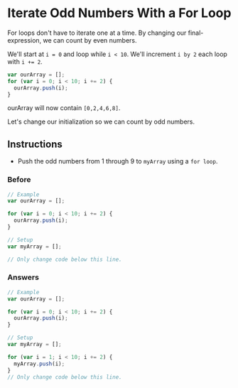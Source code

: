 # Iterate Odd Numbers With a For Loop

For loops don't have to iterate one at a time. By changing
our final-expression, we can count by even numbers.

We'll start at `i = 0` and loop while `i < 10`. We'll increment
`i by 2` each loop with `i += 2`.

```javascript
var ourArray = [];
for (var i = 0; i < 10; i += 2) {
  ourArray.push(i);
}
```

ourArray will now contain `[0,2,4,6,8]`.

Let's change our initialization so we can count by odd numbers.

## Instructions
 - Push the odd numbers from 1 through 9 to `myArray` using a `for loop`.

### Before

```javascript
// Example
var ourArray = [];

for (var i = 0; i < 10; i += 2) {
  ourArray.push(i);
}

// Setup
var myArray = [];

// Only change code below this line.
```

### Answers

```javascript
// Example
var ourArray = [];

for (var i = 0; i < 10; i += 2) {
  ourArray.push(i);
}

// Setup
var myArray = [];

for (var i = 1; i < 10; i += 2) {
  myArray.push(i);
}
// Only change code below this line.
```
